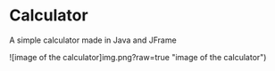 Calculator
==========

A simple calculator made in Java and JFrame

![image of the calculator]img.png?raw=true "image of the calculator")
